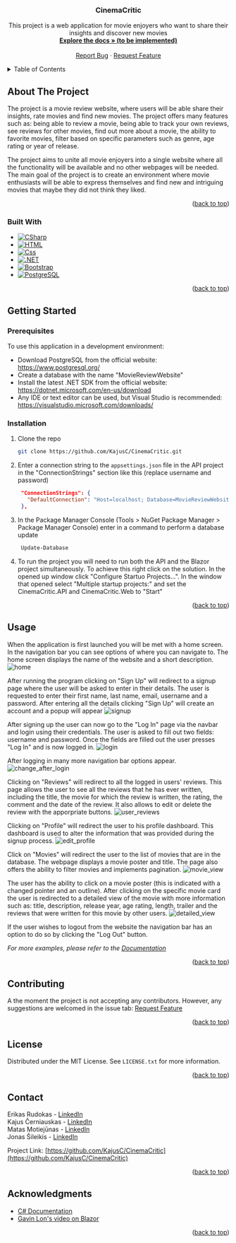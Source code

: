 <!-- Improved compatibility of back to top link: See: https://github.com/othneildrew/Best-README-Template/pull/73 -->
<a name="readme-top"></a>
<!--
*** Thanks for checking out the Best-README-Template. If you have a suggestion
*** that would make this better, please fork the repo and create a pull request
*** or simply open an issue with the tag "enhancement".
*** Don't forget to give the project a star!
*** Thanks again! Now go create something AMAZING! :D
-->



<!-- PROJECT SHIELDS -->
<!--
*** I'm using markdown "reference style" links for readability.
*** Reference links are enclosed in brackets [ ] instead of parentheses ( ).
*** See the bottom of this document for the declaration of the reference variables
*** for contributors-url, forks-url, etc. This is an optional, concise syntax you may use.
*** https://www.markdownguide.org/basic-syntax/#reference-style-links
-->



<!-- PROJECT LOGO -->
<br />
<h3 align="center">CinemaCritic</h3>

  <p align="center">
    This project is a web application for movie enjoyers who want to share their insights and discover new movies
    <br />
    <a href=""><strong>Explore the docs » (to be implemented)</strong></a>
    <br />
    <br />
    <a href="https://github.com/KajusC/CinemaCritic/issues">Report Bug</a>
    ·
    <a href="https://github.com/KajusC/CinemaCritic/issues">Request Feature</a>
  </p>
</div>



<!-- TABLE OF CONTENTS -->
<details>
  <summary>Table of Contents</summary>
  <ol>
    <li>
      <a href="#about-the-project">About The Project</a>
      <ul>
        <li><a href="#built-with">Built With</a></li>
      </ul>
    </li>
    <li>
      <a href="#getting-started">Getting Started</a>
      <ul>
        <li><a href="#prerequisites">Prerequisites</a></li>
        <li><a href="#installation">Installation</a></li>
      </ul>
    </li>
    <li><a href="#usage">Usage</a></li>
    <li><a href="#contributing">Contributing</a></li>
    <li><a href="#license">License</a></li>
    <li><a href="#contact">Contact</a></li>
    <li><a href="#acknowledgments">Acknowledgments</a></li>
  </ol>
</details>



<!-- ABOUT THE PROJECT -->
## About The Project

The project is a movie review website, where users will be able share their insights, rate movies and find new movies. The project offers many features such as:
being able to review a movie, being able to track your own reviews, see reviews for other movies, find out more about a movie, the ability to favorite movies, filter based on specific
parameters such as genre, age rating or year of release.

The project aims to unite all movie enjoyers into a single website where all the functionality will be available and no other webpages will be needed. The main goal of the project is to create an environment where movie enthusiasts will be able to express themselves and find new and intriguing movies that maybe they did not think they liked.

<p align="right">(<a href="#readme-top">back to top</a>)</p>



### Built With

* [![CSharp][Csharp.com]][Csharp-url]
* [![HTML][Html.com]][Html-url]
* [![Css][Css.com]][Css-url]
* [![.NET][dot.net]][dot.net-url]
* [![Bootstrap][Bootstrap.com]][Bootstrap-url]
* [![PostgreSQL][PostgreSQL.org]][PostgreSQL-url]

<p align="right">(<a href="#readme-top">back to top</a>)</p>



<!-- GETTING STARTED -->
## Getting Started

### Prerequisites

To use this application in a development environment: 

* Download PostgreSQL from the official website: https://www.postgresql.org/
* Create a database with the name "MovieReviewWebsite"
* Install the latest .NET SDK from the official website: https://dotnet.microsoft.com/en-us/download
* Any IDE or text editor can be used, but Visual Studio is recommended: https://visualstudio.microsoft.com/downloads/

### Installation

1. Clone the repo
   ```sh
   git clone https://github.com/KajusC/CinemaCritic.git
   ```
2. Enter a connection string to the `appsettings.json` file in the API project in the "ConnectionStrings" section like this (replace username and password)
   ```json
    "ConnectionStrings": {
      "DefaultConnection": "Host=localhost; Database=MovieReviewWebsite; Username=your_username; Password=your_password"
    },
   ```
3. In the Package Manager Console (Tools > NuGet Package Manager > Package Manager Console) enter in a command to perform a database update
   ```sh
    Update-Database
   ```
4. To run the project you will need to run both the API and the Blazor project simultaneously. To achieve this right click on the solution. In the opened up window click 
"Configure Startuo Projects...". In the window that opened select "Multiple startup projects:" and set the CinemaCritic.API and CinemaCritic.Web to "Start"
<p align="right">(<a href="#readme-top">back to top</a>)</p>



<!-- USAGE EXAMPLES -->
## Usage

When the application is first launched you will be met with a home screen. In the navigation bar you can see options of where you can navigate to. The home screen displays the name
of the website and a short description.
![home](https://github.com/KajusC/CinemaCritic/assets/144147405/a34086f1-dcfd-4a06-aa16-f5d1000d6c7c)

After running the program clicking on "Sign Up" will redirect to a signup page where the user will be asked to enter in their details. The user is requested to enter their first name, last name, email, username and a password. After entering all the details clicking "Sign Up" will create an account and a popup will appear
![signup](https://github.com/KajusC/CinemaCritic/assets/144147405/2ede475e-8587-483e-80bd-bcb1adafa7b1)

After signing up the user can now go to the "Log In" page via the navbar and login using their credentials. The user is asked to fill out two fields: username and password. Once the fields are filled out the user presses "Log In" and is now logged in.
![login](https://github.com/KajusC/CinemaCritic/assets/144147405/c8fcc77f-78a0-4090-ab61-ce277097be46)

After logging in many more navigation bar options appear.
![change_after_login](https://github.com/KajusC/CinemaCritic/assets/144147405/045c6072-af27-4382-a14e-5e794d9f1770)

Clicking on "Reviews" will redirect to all the logged in users' reviews. This page allows the user to see all the reviews that he has ever written, including the title, the movie for which the review is written, the rating, the comment and the date of the review. It also allows to edit or delete the review with the apporpriate buttons.
![user_reviews](https://github.com/KajusC/CinemaCritic/assets/144147405/d60d13a7-4951-4924-b23b-984c4eae14a9)

Clicking on "Profile" will redirect the user to his profile dashboard. This dashboard is used to alter the information that was provided during the signup process.
![edit_profile](https://github.com/KajusC/CinemaCritic/assets/144147405/c5ad6564-6e36-4a1a-b30d-7eaa81a500ce)

Click on "Movies" will redirect the user to the list of movies that are in the database. The webpage displays a movie poster and title. The page also offers the ability to filter movies and implements pagination.
![movie_view](https://github.com/KajusC/CinemaCritic/assets/144147405/f2af5c3f-61c3-430d-8238-d47d1604476e)

The user has the ability to click on a movie poster (this is indicated with a changed pointer and an outline). After clicking on the specific movie card the user is redirected to a detailed view of the movie with more information such as: title, description, release year, age rating, length, trailer and the reviews that were written for this movie by other users.
![detailed_view](https://github.com/KajusC/CinemaCritic/assets/144147405/3ff7a80d-f903-4982-b4f8-44b44c284288)

If the user wishes to logout from the website the navigation bar has an option to do so by clicking the "Log Out" button.

_For more examples, please refer to the [Documentation](https://example.com)_

<p align="right">(<a href="#readme-top">back to top</a>)</p>


<!-- CONTRIBUTING -->
## Contributing

A the moment the project is not accepting any contributors. However, any suggestions are welcomed in the issue tab: <a href="https://github.com/KajusC/CinemaCritic/issues">Request Feature</a>

<p align="right">(<a href="#readme-top">back to top</a>)</p>



<!-- LICENSE -->
## License

Distributed under the MIT License. See `LICENSE.txt` for more information.

<p align="right">(<a href="#readme-top">back to top</a>)</p>



<!-- CONTACT -->
## Contact

Erikas Rudokas - [LinkedIn](https://www.linkedin.com/in/erikasrudokas/)
<br/>
Kajus Černiauskas - [LinkedIn](https://www.linkedin.com/in/kajus-%C4%8Derniauskas-a68506205/)
<br/>
Matas Motiejūnas - [LinkedIn](https://www.linkedin.com/in/matas-motiej%C5%ABnas-09a050274/)
<br/>
Jonas Šileikis - [LinkedIn]()
<br/>

Project Link: [https://github.com/KajusC/CinemaCritic](https://github.com/KajusC/CinemaCritic)

<p align="right">(<a href="#readme-top">back to top</a>)</p>



<!-- ACKNOWLEDGMENTS -->
## Acknowledgments

* [C# Documentation](https://learn.microsoft.com/en-us/dotnet/csharp/)
* [Gavin Lon's video on Blazor](https://www.youtube.com/watch?v=sHuuo9L3e5c&ab_channel=freeCodeCamp.org)

<p align="right">(<a href="#readme-top">back to top</a>)</p>



<!-- MARKDOWN LINKS & IMAGES -->
<!-- https://www.markdownguide.org/basic-syntax/#reference-style-links -->
[contributors-shield]: https://img.shields.io/github/contributors/github_username/repo_name.svg?style=for-the-badge
[contributors-url]: https://github.com/github_username/repo_name/graphs/contributors
[forks-shield]: https://img.shields.io/github/forks/github_username/repo_name.svg?style=for-the-badge
[forks-url]: https://github.com/github_username/repo_name/network/members
[stars-shield]: https://img.shields.io/github/stars/github_username/repo_name.svg?style=for-the-badge
[stars-url]: https://github.com/github_username/repo_name/stargazers
[issues-shield]: https://img.shields.io/github/issues/github_username/repo_name.svg?style=for-the-badge
[issues-url]: https://github.com/github_username/repo_name/issues
[license-shield]: https://img.shields.io/github/license/github_username/repo_name.svg?style=for-the-badge
[license-url]: https://github.com/github_username/repo_name/blob/master/LICENSE.txt
[linkedin-shield]: https://img.shields.io/badge/-LinkedIn-black.svg?style=for-the-badge&logo=linkedin&colorB=555
[linkedin-url]: https://linkedin.com/in/linkedin_username
[product-screenshot]: images/screenshot.png
[Csharp.com]: https://img.shields.io/badge/C%23-239120?style=for-the-badge&logo=c-sharp&logoColor=white
[Csharp-url]: https://learn.microsoft.com/en-us/dotnet/csharp/
[Html.com]:https://img.shields.io/badge/HTML5-E34F26?style=for-the-badge&logo=html5&logoColor=white
[Html-url]: https://developer.mozilla.org/en-US/docs/Web/HTML
[Css.com]:  https://img.shields.io/badge/CSS3-1572B6?style=for-the-badge&logo=css3&logoColor=white
[Css-url]:https://developer.mozilla.org/en-US/docs/Web/CSS
[dot.net]:  https://img.shields.io/badge/.NET-5C2D91?style=for-the-badge&logo=.net&logoColor=white
[dot.net-url]: https://dotnet.microsoft.com/en-us/
[Bootstrap.com]: https://img.shields.io/badge/Bootstrap-563D7C?style=for-the-badge&logo=bootstrap&logoColor=white
[Bootstrap-url]: https://getbootstrap.com/
[PostgreSQL.org]: https://img.shields.io/badge/PostgreSQL-316192?style=for-the-badge&logo=postgresql&logoColor=white
[PostgreSQL-url]: https://www.postgresql.org/
